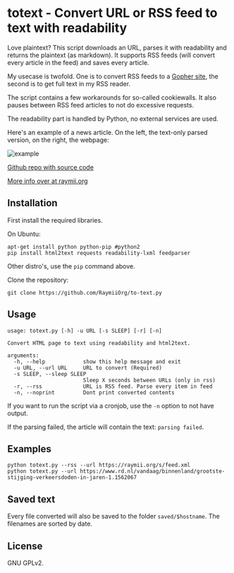 # totext - Convert URL or RSS feed to text with readability

Love plaintext? This script downloads an URL, parses it with readability and 
returns the plaintext (as markdown). It supports RSS feeds (will convert every
article in the feed) and saves every article. 

My usecase is twofold. One is to convert RSS feeds to a [Gopher site][1], the 
second is to get full text in my RSS reader. 

The script contains a few workarounds for so-called cookiewalls. It also pauses
between RSS feed articles to not do excessive requests. 

The readability part is handled by Python, no external services are used.

Here's an example of a news article. On the left, the text-only parsed version,
on the right, the webpage:

![example][2]

[Github repo with source code][3]

[More info over at raymii.org][4]

## Installation

First install the required libraries. 

On Ubuntu:
    
    apt-get install python python-pip #python2
    pip install html2text requests readability-lxml feedparser

Other distro's, use the `pip` command above.

Clone the repository:

    git clone https://github.com/RaymiiOrg/to-text.py

## Usage

    usage: totext.py [-h] -u URL [-s SLEEP] [-r] [-n]

    Convert HTML page to text using readability and html2text.

    arguments:
      -h, --help            show this help message and exit
      -u URL, --url URL     URL to convert (Required)
      -s SLEEP, --sleep SLEEP
                            Sleep X seconds between URLs (only in rss)
      -r, --rss             URL is RSS feed. Parse every item in feed
      -n, --noprint         Dont print converted contents

If you want to run the script via a cronjob, use the `-n` option to not have output.

If the parsing failed, the article will contain the text: `parsing failed`.

## Examples


    python totext.py --rss --url https://raymii.org/s/feed.xml
    python totext.py --url https://www.rd.nl/vandaag/binnenland/grootste-stijging-verkeersdoden-in-jaren-1.1562067

## Saved text

Every file converted will also be saved to the folder `saved/$hostname`. The 
filenames are sorted by date.

## License 

GNU GPLv2.


[1]: https://raymii.org/s/blog/Site_updates_raymii.org_now_on_gopher.html
[2]: https://raymii.org/s/inc/img/txtnws.png
[3]: https://github.com/RaymiiOrg/to-text.py
[4]: https://raymii.org/s/software/totext.py-Convert_URL_or_RSS_feed_to_plaintext_with_readability.html